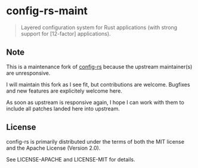 # config-rs-maint

> Layered configuration system for Rust applications (with strong support for [12-factor] applications).


## Note

This is a maintenance fork of [config-rs](https://github.com/mehcode/config-rs/)
because the upstream maintainer(s) are unresponsive.

I will maintain this fork as I see fit, but contributions are welcome.
Bugfixes and new features are explicitely welcome here.

As soon as upstream is responsive again, I hope I can work with them to include
all patches landed here into upstream.


## License

config-rs is primarily distributed under the terms of both the MIT license and the Apache License (Version 2.0).

See LICENSE-APACHE and LICENSE-MIT for details.
